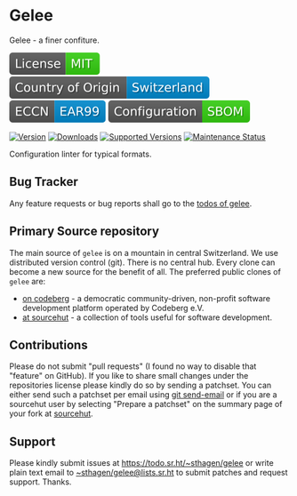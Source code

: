 # Gelee

Gelee - a finer confiture.

[![license](badges/license-spdx-mit.svg)](https://git.sr.ht/~sthagen/gelee/tree/default/item/LICENSE)
[![Country of Origin](badges/country-of-origin-name-switzerland-neutral.svg)](https://git.sr.ht/~sthagen/gelee/tree/default/item/COUNTRY-OF-ORIGIN)
[![Export Classification Control Number (ECCN)](badges/export-control-classification-number_eccn-ear99-neutral.svg)](https://git.sr.ht/~sthagen/gelee/tree/default/item/EXPORT-CONTROL-CLASSIFICATION-NUMBER)
[![Configuration](badges/configuration-sbom.svg)](third-party/index.html)

[![Version](https://img.shields.io/pypi/v/gelee.svg?style=flat)](https://pypi.python.org/pypi/gelee/)
[![Downloads](https://static.pepy.tech/badge/gelee/month)](https://pepy.tech/project/gelee)
[![Supported Versions](https://img.shields.io/pypi/pyversions/gelee.svg?style=flat)](https://pypi.python.org/pypi/gelee/)
[![Maintenance Status](https://img.shields.io/github/commit-activity/y/sthagen/gelee.svg?style=flat)](https://git.sr.ht/~sthagen/gelee/log)

Configuration linter for typical formats.

## Bug Tracker

Any feature requests or bug reports shall go to the [todos of gelee](https://todo.sr.ht/~sthagen/gelee).

## Primary Source repository

The main source of `gelee` is on a mountain in central Switzerland.
We use distributed version control (git).
There is no central hub.
Every clone can become a new source for the benefit of all.
The preferred public clones of `gelee` are:

* [on codeberg](https://codeberg.org/sthagen/gelee) - a democratic community-driven, non-profit software development platform operated by Codeberg e.V.
* [at sourcehut](https://git.sr.ht/~sthagen/gelee) - a collection of tools useful for software development.

## Contributions

Please do not submit "pull requests" (I found no way to disable that "feature" on GitHub).
If you like to share small changes under the repositories license please kindly do so by sending a patchset.
You can either send such a patchset per email using [git send-email](https://git-send-email.io) or 
if you are a sourcehut user by selecting "Prepare a patchset" on the summary page of your fork at [sourcehut](https://git.sr.ht/).

## Support

Please kindly submit issues at <https://todo.sr.ht/~sthagen/gelee> or write plain text email to <~sthagen/gelee@lists.sr.ht> to submit patches and request support. Thanks.
